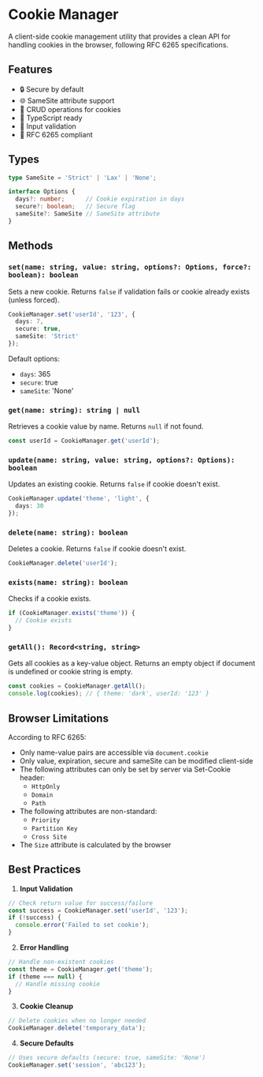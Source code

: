 # Cookie Manager

A client-side cookie management utility that provides a clean API for handling cookies in the browser, following RFC 6265 specifications.

## Features

- 🔒 Secure by default
- 🌐 SameSite attribute support
- 🔄 CRUD operations for cookies
- 📝 TypeScript ready
- 🧪 Input validation
- 🎯 RFC 6265 compliant

## Types

```ts
type SameSite = 'Strict' | 'Lax' | 'None';

interface Options {
  days?: number;      // Cookie expiration in days
  secure?: boolean;   // Secure flag
  sameSite?: SameSite // SameSite attribute
}
```

## Methods

### `set(name: string, value: string, options?: Options, force?: boolean): boolean`

Sets a new cookie. Returns `false` if validation fails or cookie already exists (unless forced).

```ts
CookieManager.set('userId', '123', {
  days: 7,
  secure: true,
  sameSite: 'Strict'
});
```

Default options:
- `days`: 365
- `secure`: true
- `sameSite`: 'None'

### `get(name: string): string | null`

Retrieves a cookie value by name. Returns `null` if not found.

```ts
const userId = CookieManager.get('userId');
```

### `update(name: string, value: string, options?: Options): boolean`

Updates an existing cookie. Returns `false` if cookie doesn't exist.

```ts
CookieManager.update('theme', 'light', {
  days: 30
});
```

### `delete(name: string): boolean`

Deletes a cookie. Returns `false` if cookie doesn't exist.

```ts
CookieManager.delete('userId');
```

### `exists(name: string): boolean`

Checks if a cookie exists.

```ts
if (CookieManager.exists('theme')) {
  // Cookie exists
}
```

### `getAll(): Record<string, string>`

Gets all cookies as a key-value object. Returns an empty object if document is undefined or cookie string is empty.

```ts
const cookies = CookieManager.getAll();
console.log(cookies); // { theme: 'dark', userId: '123' }
```

## Browser Limitations

According to RFC 6265:
- Only name-value pairs are accessible via `document.cookie`
- Only value, expiration, secure and sameSite can be modified client-side
- The following attributes can only be set by server via Set-Cookie header:
  - `HttpOnly`
  - `Domain`
  - `Path`
- The following attributes are non-standard:
  - `Priority`
  - `Partition Key`
  - `Cross Site`
- The `Size` attribute is calculated by the browser

## Best Practices

1. **Input Validation**
```ts
// Check return value for success/failure
const success = CookieManager.set('userId', '123');
if (!success) {
  console.error('Failed to set cookie');
}
```

2. **Error Handling**
```ts
// Handle non-existent cookies
const theme = CookieManager.get('theme');
if (theme === null) {
  // Handle missing cookie
}
```

3. **Cookie Cleanup**
```ts
// Delete cookies when no longer needed
CookieManager.delete('temporary_data');
```

4. **Secure Defaults**
```ts
// Uses secure defaults (secure: true, sameSite: 'None')
CookieManager.set('session', 'abc123');
```

